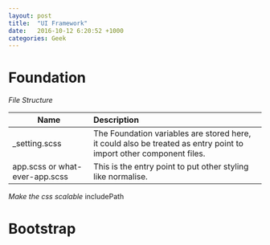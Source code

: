 ```yaml
---
layout: post
title:  "UI Framework"
date:   2016-10-12 6:20:52 +1000
categories: Geek
---
```

Foundation
============

*File Structure*

|Name	| Description |
|----------|:-------------|
| _setting.scss|	The Foundation variables are stored here, it could also be treated as entry point to import other component files.|
|app.scss or what-ever-app.scss|	 This is the entry point to put other styling like normalise.|

*Make the css scalable*
includePath


Bootstrap
=========
